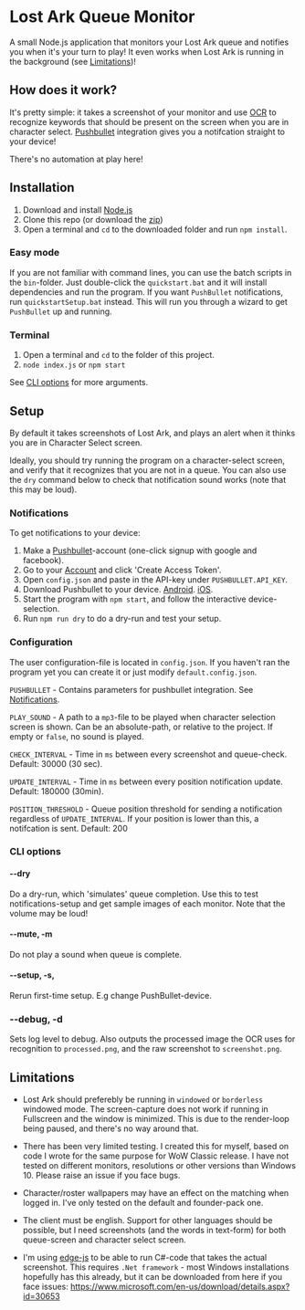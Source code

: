 # Lost Ark Queue Monitor

A small Node.js application that monitors your Lost Ark queue and notifies you when it's your turn to play! It even works when Lost Ark is running in the background (see [Limitations](#limitations))!

## How does it work?

It's pretty simple: it takes a screenshot of your monitor and use [OCR](https://github.com/tesseract-ocr/) to
recognize keywords that should be present on the screen when you are in character select. [Pushbullet](https://www.pushbullet.com/) integration gives you a notifcation straight to your device!

There's no automation at play here!

## Installation

1. Download and install [Node.js](https://nodejs.org/en/)
2. Clone this repo (or download the [zip](https://github.com/Birkbjo/WoW-Queue-Alert/archive/master.zip))
3. Open a terminal and `cd` to the downloaded folder and run `npm install`.

### Easy mode

If you are not familiar with command lines, you can use the batch scripts in the `bin`-folder.
Just double-click the `quickstart.bat` and it will install dependencies and run the program.
If you want `PushBullet` notifications, run `quickstartSetup.bat` instead. This will run you through a wizard to get `PushBullet` up and running.

### Terminal

1. Open a terminal and `cd` to the folder of this project.
2. `node index.js` or `npm start`

See [CLI options](#cli-options) for more arguments.

## Setup

By default it takes screenshots of Lost Ark, and plays an alert when it thinks you are in Character Select screen.

Ideally, you should try running the program on a character-select screen, and verify that it recognizes that you are not in a queue. You can also use the `dry` command below to check that notification sound works (note that this may be loud).

### Notifications

To get notifications to your device:

1. Make a [Pushbullet](https://www.pushbullet.com/)-account (one-click signup with google and facebook).
2. Go to your [Account](https://www.pushbullet.com/#settings/account) and click 'Create Access Token'.
3. Open `config.json` and paste in the API-key under `PUSHBULLET.API_KEY`.
4. Download Pushbullet to your device. [Android](https://play.google.com/store/apps/details?id=com.pushbullet.android&hl=en). [iOS](https://apps.apple.com/us/app/pushbullet/id810352052).
5. Start the program with `npm start`, and follow the interactive device-selection.
6. Run `npm run dry` to do a dry-run and test your setup.

### Configuration

The user configuration-file is located in `config.json`. If you haven't ran the program yet you can create it or just modify `default.config.json`.

`PUSHBULLET` - Contains parameters for pushbullet integration. See [Notifications](#notifications).

`PLAY_SOUND` - A path to a `mp3`-file to be played when character selection screen is shown. Can be an absolute-path, or relative to the project. If empty or `false`, no sound is played.

`CHECK_INTERVAL` - Time in `ms` between every screenshot and queue-check. Default: 30000 (30 sec).

`UPDATE_INTERVAL` - Time in `ms` between every position notification update. Default: 180000 (30min).

`POSITION_THRESHOLD` - Queue position threshold for sending a notification regardless of `UPDATE_INTERVAL`. If your position is lower than this, a notifcation is sent. Default: 200

### CLI options

#### --dry

Do a dry-run, which 'simulates' queue completion. Use this to test notifications-setup and get sample images of each monitor. Note that the volume may be loud!

#### --mute, -m

Do not play a sound when queue is complete.

#### --setup, -s,

Rerun first-time setup. E.g change PushBullet-device.

### --debug, -d

Sets log level to debug. Also outputs the processed image the OCR uses for recognition to `processed.png`, and the raw screenshot to `screenshot.png`.

## Limitations

-   Lost Ark should preferebly be running in `windowed` or `borderless` windowed mode.
    The screen-capture does not work if running in Fullscreen and the window is minimized. This is due to the render-loop being paused, and there's no way around that.

-   There has been very limited testing. I created this for myself, based on code I wrote for the same purpose for WoW Classic release. I have not tested on different monitors, resolutions or other versions than Windows 10. Please raise an issue if you face bugs.

-   Character/roster wallpapers may have an effect on the matching when logged in. I've only tested on the default and founder-pack one.

-   The client must be english. Support for other languages should be possible, but I need screenshots (and the words in text-form) for both queue-screen and character select screen.

-   I'm using [edge-js](https://www.npmjs.com/package/edge-js) to be able to run C#-code that takes the actual screenshot. This requires `.Net framework` - most Windows installations hopefully has this already, but it can be downloaded from here if you face issues: https://www.microsoft.com/en-us/download/details.aspx?id=30653
